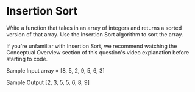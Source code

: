 # Insertion Sort


  Write a function that takes in an array of integers and returns a sorted
  version of that array. Use the Insertion Sort algorithm to sort the array.


  If you're unfamiliar with Insertion Sort, we recommend watching the Conceptual
  Overview section of this question's video explanation before starting to code.

Sample Input
array = [8, 5, 2, 9, 5, 6, 3]

Sample Output
[2, 3, 5, 5, 6, 8, 9]

